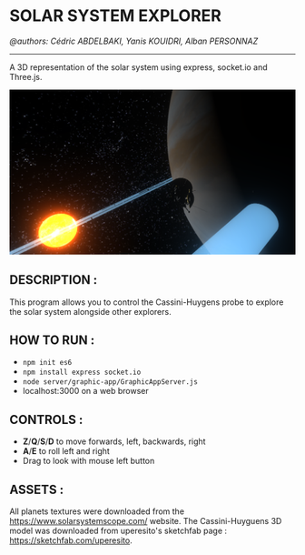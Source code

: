 # SOLAR SYSTEM EXPLORER

*@authors: Cédric ABDELBAKI, Yanis KOUIDRI, Alban PERSONNAZ*

***

A 3D representation of the solar system using express, socket.io and Three.js.

![solar_system_explorer](./images/solar_system_explorer.png)

## DESCRIPTION :

This program allows you to control the Cassini-Huygens probe
to explore the solar system alongside other explorers.

## HOW TO RUN :

- `npm init es6`
- `npm install express socket.io`
- `node server/graphic-app/GraphicAppServer.js`
- localhost:3000 on a web browser

## CONTROLS :

- **Z**/**Q**/**S**/**D** to move forwards, left, backwards, right
- **A**/**E** to roll left and right
- Drag to look with mouse left button

## ASSETS :

All planets textures were downloaded from the https://www.solarsystemscope.com/ website.
The Cassini-Huyguens 3D model was downloaded from uperesito's sketchfab page : https://sketchfab.com/uperesito.


